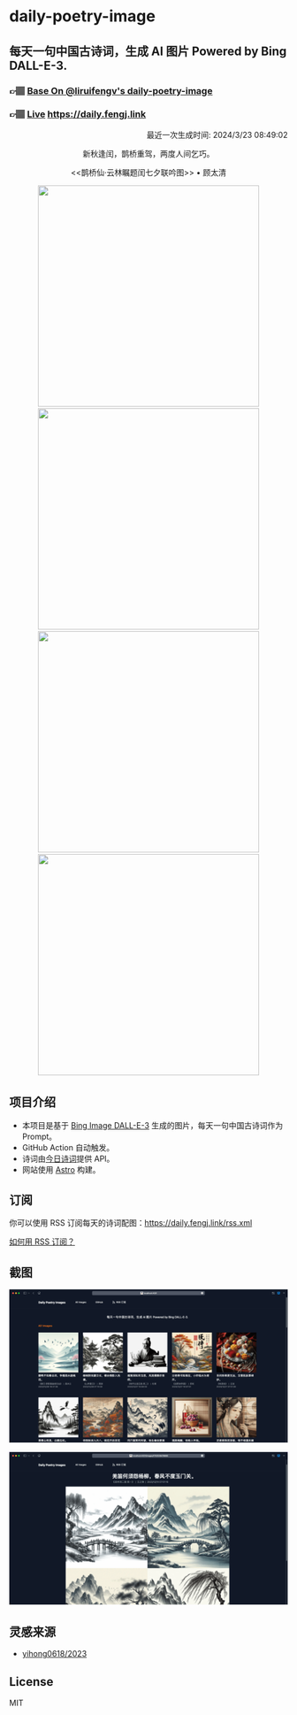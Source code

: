 
# daily-poetry-image

## 每天一句中国古诗词，生成 AI 图片 Powered by Bing DALL-E-3.

### 👉🏽 [Base On @liruifengv's daily-poetry-image](https://github.com/liruifengv/daily-poetry-image)

### 👉🏽 [Live](https://daily.fengj.link) https://daily.fengj.link

<p align="right">
  最近一次生成时间: 2024/3/23 08:49:02
</p>
<p align="center">
新秋逢闰，鹊桥重驾，两度人间乞巧。
</p>
<p align="center">
<<鹊桥仙·云林瞩题闰七夕联吟图>> • 顾太清
</p>
<p align="center">
<img src="https://tse3.mm.bing.net/th/id/OIG4.2h5ZndyhqxAT_IMTSwUa" height="400" width="400" />
<img src="https://tse3.mm.bing.net/th/id/OIG4.aYqbRj1dcdq_WXHHObua" height="400" width="400" />
<img src="https://tse2.mm.bing.net/th/id/OIG4.2wNzV5gH2Fb.saW.Zdwi" height="400" width="400" />
<img src="https://tse4.mm.bing.net/th/id/OIG4.bAJyzd6TNZO5NDkPd9CM" height="400" width="400" />
</p>

## 项目介绍

-   本项目是基于 [Bing Image DALL-E-3](https://www.bing.com/images/create) 生成的图片，每天一句中国古诗词作为 Prompt。
-   GitHub Action 自动触发。
-   诗词由[今日诗词](https://www.jinrishici.com/)提供 API。
-   网站使用 [Astro](https://astro.build) 构建。

## 订阅

你可以使用 RSS 订阅每天的诗词配图：https://daily.fengj.link/rss.xml

[如何用 RSS 订阅？](https://zhuanlan.zhihu.com/p/55026716)

## 截图

![图片列表](./screenshots/Snipaste_2023-12-28_21-00-26.png)

![图片详情](./screenshots/Snipaste_2023-12-28_21-00-53.png)

## 灵感来源

-   [yihong0618/2023](https://github.com/yihong0618/2023)

## License

MIT

